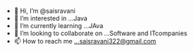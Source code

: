 - 👋 Hi, I’m @saisravani
- 👀 I’m interested in ...Java
- 🌱 I’m currently learning ...JAva
- 💞️ I’m looking to collaborate on ...Software and ITcompanies
- 📫 How to reach me ...saisravani322@gmail.com

<!---
sambangisai/sambangisai is a ✨ special ✨ repository because its `README.md` (this file) appears on your GitHub profile.
You can click the Preview link to take a look at your changes.
--->
